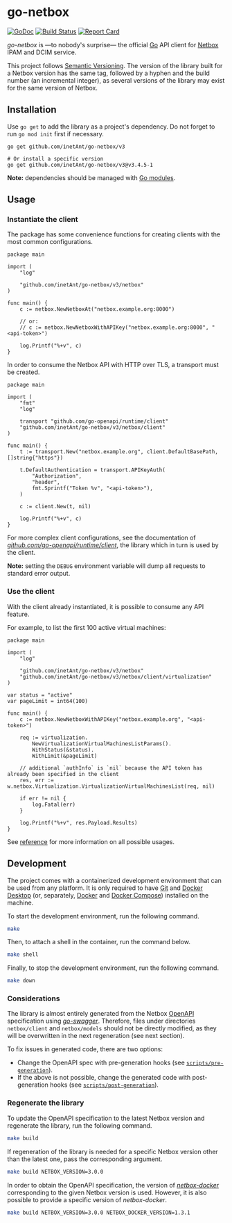 # go-netbox

[![GoDoc](https://pkg.go.dev/badge/github.com/inetAnt/go-netbox/v3)](https://pkg.go.dev/github.com/inetAnt/go-netbox/v3) [![Build Status](https://github.com/inetAnt/go-netbox/workflows/main/badge.svg?branch=master)](https://github.com/inetAnt/go-netbox/actions) [![Report Card](https://goreportcard.com/badge/github.com/netbox-community/go-netbox)](https://goreportcard.com/report/github.com/netbox-community/go-netbox)

_go-netbox_ is —to nobody's surprise— the official [Go](https://go.dev) API client for [Netbox](https://github.com/netbox-community/netbox) IPAM and DCIM service.

This project follows [Semantic Versioning](https://semver.org). The version of the library built for a Netbox version has the same tag, followed by a hyphen and the build number (an incremental integer), as several versions of the library may exist for the same version of Netbox.

## Installation

Use `go get` to add the library as a project's dependency. Do not forget to run `go mod init` first if necessary.

```shell
go get github.com/inetAnt/go-netbox/v3

# Or install a specific version
go get github.com/inetAnt/go-netbox/v3@v3.4.5-1
```

**Note:** dependencies should be managed with [Go modules](https://go.dev/doc/modules/managing-dependencies).

## Usage

### Instantiate the client

The package has some convenience functions for creating clients with the most common configurations.

```golang
package main

import (
	"log"

	"github.com/inetAnt/go-netbox/v3/netbox"
)

func main() {
	c := netbox.NewNetboxAt("netbox.example.org:8000")
    
	// or:
	// c := netbox.NewNetboxWithAPIKey("netbox.example.org:8000", "<api-token>")

	log.Printf("%+v", c)
}
```

In order to consume the Netbox API with HTTP over TLS, a transport must be created.

```golang
package main

import (
	"fmt"
	"log"

	transport "github.com/go-openapi/runtime/client"
	"github.com/inetAnt/go-netbox/v3/netbox/client"
)

func main() {
	t := transport.New("netbox.example.org", client.DefaultBasePath, []string{"https"})

	t.DefaultAuthentication = transport.APIKeyAuth(
		"Authorization",
		"header",
		fmt.Sprintf("Token %v", "<api-token>"),
	)

	c := client.New(t, nil)

	log.Printf("%+v", c)
}
```

For more complex client configurations, see the documentation of _[github.com/go-openapi/runtime/client](https://pkg.go.dev/github.com/go-openapi/runtime/client)_, the library which in turn is used by the client.

**Note:** setting the `DEBUG` environment variable will dump all requests to standard error output.

### Use the client

With the client already instantiated, it is possible to consume any API feature.

For example, to list the first 100 active virtual machines:

```golang
package main

import (
	"log"

	"github.com/inetAnt/go-netbox/v3/netbox"
	"github.com/inetAnt/go-netbox/v3/netbox/client/virtualization"
)

var status = "active"
var pageLimit = int64(100)

func main() {
	c := netbox.NewNetboxWithAPIKey("netbox.example.org", "<api-token>")

	req := virtualization.
		NewVirtualizationVirtualMachinesListParams().
		WithStatus(&status).
		WithLimit(&pageLimit)

	// additional `authInfo` is `nil` because the API token has already been specified in the client 
	res, err := w.netbox.Virtualization.VirtualizationVirtualMachinesList(req, nil)

	if err != nil {
		log.Fatal(err)
	}

	log.Printf("%+v", res.Payload.Results)
}
```

See [reference](https://pkg.go.dev/github.com/netbox-community/go-netbox) for more information on all possible usages.

## Development

The project comes with a containerized development environment that can be used from any platform. It is only required to have [Git](https://git-scm.com) and [Docker Desktop](https://www.docker.com/products/docker-desktop/) (or, separately, [Docker](https://docs.docker.com/engine/install) and [Docker Compose](https://docs.docker.com/compose/install/)) installed on the machine.

To start the development environment, run the following command.

```bash
make
```

Then, to attach a shell in the container, run the command below.

```bash
make shell
```

Finally, to stop the development environment, run the following command.

```bash
make down
```

### Considerations

The library is almost entirely generated from the Netbox [OpenAPI](https://www.openapis.org/) specification using _[go-swagger](https://github.com/go-swagger/go-swagger)_. Therefore, files under directories `netbox/client` and `netbox/models` should not be directly modified, as they will be overwritten in the next regeneration (see next section).

To fix issues in generated code, there are two options:

- Change the OpenAPI spec with pre-generation hooks (see [`scripts/pre-generation`](scripts/pre-generation)).
- If the above is not possible, change the generated code with post-generation hooks (see [`scripts/post-generation`](scripts/post-generation)).

### Regenerate the library

To update the OpenAPI specification to the latest Netbox version and regenerate the library, run the following command.

```bash
make build
```

If regeneration of the library is needed for a specific Netbox version other than the latest one, pass the corresponding argument.

```bash
make build NETBOX_VERSION=3.0.0
```

In order to obtain the OpenAPI specification, the version of _[netbox-docker](https://github.com/netbox-community/netbox-docker)_ corresponding to the given Netbox version is used. However, it is also possible to provide a specific version of _netbox-docker_.

```bash
make build NETBOX_VERSION=3.0.0 NETBOX_DOCKER_VERSION=1.3.1
```
